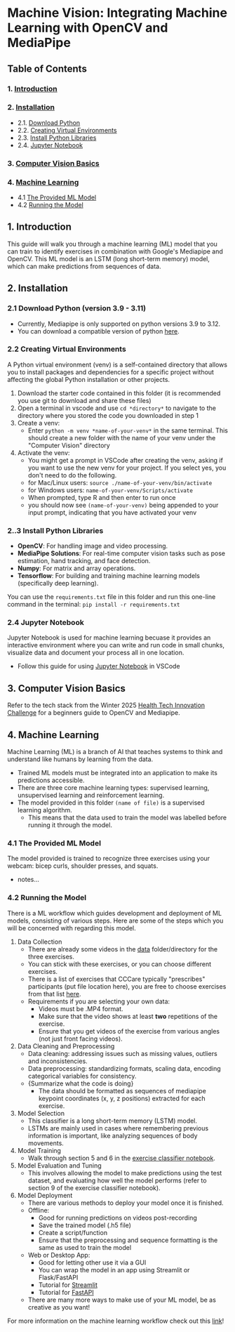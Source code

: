 # Machine Vision: Integrating Machine Learning with OpenCV and MediaPipe
## Table of Contents
### 1. [Introduction](#1)
### 2. [Installation](#2)
   - 2.1. [Download Python](#2.1)
   - 2.2. [Creating Virtual Environments](#2.2)
   - 2.3. [Install Python Libraries](#2.3)
   - 2.4. [Jupyter Notebook](#2.4)
### 3. [Computer Vision Basics](#3)
### 4. [Machine Learning](#4)
   - 4.1 [The Provided ML Model](#4.1)
   - 4.2 [Running the Model](#4.2)

<h2 id = '1'> 1. Introduction</h2>

This guide will walk you through a machine learning (ML) model that you can train to identify exercises in combination with Google's Mediapipe and OpenCV. This ML model is an LSTM (long short-term memory) model, which can make predictions from sequences of data. 

<h2 id = '2'> 2. Installation</h2>

<h3 id = '2.1'> 2.1 Download Python (version 3.9 - 3.11)</h3>

* Currently, Mediapipe is only supported on python versions 3.9 to 3.12.
* You can download a compatible version of python [here](https://www.python.org/downloads/).

<h3 id = '2.2'> 2.2 Creating Virtual Environments</h3>

A Python virtual environment (venv) is a self-contained directory that allows you to install packages and dependencies for a specific project without affecting the global Python installation or other projects.

1. Download the starter code contained in this folder (it is recommended you use git to download and share these files)
2. Open a terminal in vscode and use `cd *directory*` to navigate to the directory where you stored the code you downloaded in step 1
3. Create a venv:
   - Enter `python -m venv *name-of-your-venv*` in the same terminal. This should create a new folder with the name of your venv under the "Computer Vision" directory
4. Activate the venv:
   - You might get a prompt in VSCode after creating the venv, asking if you want to use the new venv for your project. If you select yes, you don't need to do the following.
   - for Mac/Linux users: `source ./name-of-your-venv/bin/activate`
   - for Windows users: `name-of-your-venv/Scripts/activate`
   - When prompted, type R and then enter to run once
   - you should now see `(name-of-your-venv)` being appended to your input prompt, indicating that you have activated your venv

<h3 id = '2.3'> 2..3 Install Python Libraries</h3>

- **OpenCV**: For handling image and video processing.
- **MediaPipe Solutions**: For real-time computer vision tasks such as pose estimation, hand tracking, and face detection.
- **Numpy**: For matrix and array operations.
- **Tensorflow**: For building and training machine learning models (specifically deep learning).

You can use the `requirements.txt` file in this folder and run this one-line command in the terminal: `pip install -r requirements.txt`

<h3 id = '2.4'> 2.4 Jupyter Notebook</h3>

Jupyter Notebook is used for machine learning becuase it provides an interactive environment where you can write and run code in small chunks, visualize data and document your process all in one location.
- Follow this guide for using [Jupyter Notebook](https://code.visualstudio.com/docs/datascience/jupyter-notebooks) in VSCode


<h2 id = '3'> 3. Computer Vision Basics</h2>

Refer to the tech stack from the Winter 2025 [Health Tech Innovation Challenge](https://github.com/IdeasClinicUWaterloo/W25_HealthTech_Innovation_Challenge_Guides/tree/4b4f367f191157d8503dc93de521de78b7b8d533/Computer_Vision) for a beginners guide to OpenCV and Mediapipe.

<h2 id = '4'> 4. Machine Learning</h2>

Machine Learning (ML) is a branch of AI that teaches systems to think and understand like humans by learning from the data.
- Trained ML models must be integrated into an application to make its predictions accessible.
- There are three core machine learning types: supervised learning, unsupervised learning and reinforcement learning.
- The model provided in this folder `(name of file)` is a supervised learning algorithm.
     - This means that the data used to train the model was labelled before running it through the model.

<h3 id = '4.1'> 4.1 The Provided ML Model</h3>

The model provided is trained to recognize three exercises using your webcam: bicep curls, shoulder presses, and squats.
- notes...

<h3 id = '4.2'> 4.2 Running the Model</h3>

There is a ML workflow which guides development and deployment of ML models, consisting of various steps. Here are some of the steps which you will be concerned with regarding this model.
1. Data Collection
   - There are already some videos in the [data](https://github.com/IdeasClinicUWaterloo/W26_HealthTech_Innovation_Challenge_Guides/tree/main/Machine_Vision/data) folder/directory for the three exercises.
   - You can stick with these exercises, or you can choose different exercises.
   - There is a list of exercises that CCCare typically "prescribes" participants (put file location here), you are free to choose exercises from that list [here](https://github.com/IdeasClinicUWaterloo/W26_HealthTech_Innovation_Challenge_Guides/blob/main/Machine_Vision/Sample_Exercises_and_Categories.pdf).
   - Requirements if you are selecting your own data:
        - Videos must be .MP4 format.
        - Make sure that the video shows at least **two** repetitions of the exercise.
        - Ensure that you get videos of the exercise from various angles (not just front facing videos).
2. Data Cleaning and Preprocessing
   - Data cleaning: addressing issues such as missing values, outliers and inconsistencies.
   - Data preprocessing: standardizing formats, scaling data, encoding categorical variables for consistency.
   - {Summarize what the code is doing}
        - The data should be formatted as sequences of mediapipe keypoint coordinates (x, y, z positions) extracted for each exercise.
3. Model Selection
   - This classifier is a long short-term memory (LSTM) model.
   - LSTMs are mainly used in cases where remembering previous information is important, like analyzing sequences of body movements.
4. Model Training
   - Walk through section 5 and 6 in the [exercise classifier notebook](https://github.com/IdeasClinicUWaterloo/W26_HealthTech_Innovation_Challenge_Guides/blob/main/Machine_Vision/exercise_classifier.ipynb).
5. Model Evaluation and Tuning
    - This involves allowing the model to make predictions using the test dataset, and evaluating how well the model performs (refer to section 9 of the exercise classifier notebook).
6. Model Deployment
   - There are various methods to deploy your model once it is finished.
   - Offline:
        - Good for running predictions on videos post-recording
        - Save the trained model (.h5 file)
        - Create a script/function
        - Ensure that the preprocessing and sequence formatting is the same as used to train the model
   - Web or Desktop App:
        - Good for letting other use it via a GUI
        - You can wrap the model in an app using Streamlit or Flask/FastAPI
        - Tutorial for [Streamlit](https://www.geeksforgeeks.org/python/a-beginners-guide-to-streamlit/)
        - Tutorial for [FastAPI](https://www.geeksforgeeks.org/python/fastapi-introduction/)
   - There are many more ways to make use of your ML model, be as creative as you want!

For more information on the machine learning workflow check out this [link](https://www.geeksforgeeks.org/machine-learning/machine-learning-lifecycle/)!




